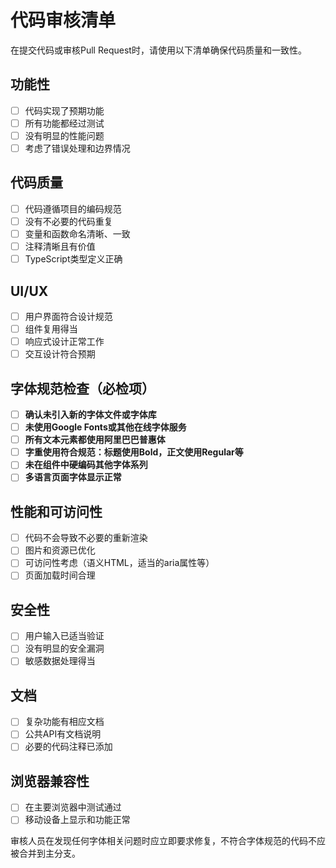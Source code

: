 # 代码审核清单

在提交代码或审核Pull Request时，请使用以下清单确保代码质量和一致性。

## 功能性

- [ ] 代码实现了预期功能
- [ ] 所有功能都经过测试
- [ ] 没有明显的性能问题
- [ ] 考虑了错误处理和边界情况

## 代码质量

- [ ] 代码遵循项目的编码规范
- [ ] 没有不必要的代码重复
- [ ] 变量和函数命名清晰、一致
- [ ] 注释清晰且有价值
- [ ] TypeScript类型定义正确

## UI/UX

- [ ] 用户界面符合设计规范
- [ ] 组件复用得当
- [ ] 响应式设计正常工作
- [ ] 交互设计符合预期

## **字体规范检查（必检项）**

- [ ] **确认未引入新的字体文件或字体库**
- [ ] **未使用Google Fonts或其他在线字体服务**
- [ ] **所有文本元素都使用阿里巴巴普惠体**
- [ ] **字重使用符合规范：标题使用Bold，正文使用Regular等**
- [ ] **未在组件中硬编码其他字体系列**
- [ ] **多语言页面字体显示正常**

## 性能和可访问性

- [ ] 代码不会导致不必要的重新渲染
- [ ] 图片和资源已优化
- [ ] 可访问性考虑（语义HTML，适当的aria属性等）
- [ ] 页面加载时间合理

## 安全性

- [ ] 用户输入已适当验证
- [ ] 没有明显的安全漏洞
- [ ] 敏感数据处理得当

## 文档

- [ ] 复杂功能有相应文档
- [ ] 公共API有文档说明
- [ ] 必要的代码注释已添加

## 浏览器兼容性

- [ ] 在主要浏览器中测试通过
- [ ] 移动设备上显示和功能正常

审核人员在发现任何字体相关问题时应立即要求修复，不符合字体规范的代码不应被合并到主分支。 